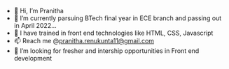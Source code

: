 - 👋 Hi, I’m Pranitha
- 🌱 I’m currently parsuing BTech final year in ECE branch and passing out in April 2022...
- 💞️ I have trained in front end technologies like HTML, CSS, Javascript
- 📫 Reach me @pranitha.renukunta11@gmail.com
- 👀 I’m looking for fresher and intership opportunities in Front end development 

<!---
pranitharenu/pranitharenu is a ✨ special ✨ repository because its `README.md` (this file) appears on your GitHub profile.
You can click the Preview link to take a look at your changes.
--->
